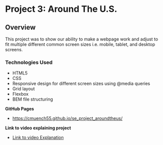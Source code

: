 # Project 3: Around The U.S.

## Overview  

This project was to show our ability to make a webpage work and adjust to fit multiple different common screen sizes i.e. mobile, tablet, and desktop screens.



### Technologies Used

* HTML5
* CSS
* Responsive design for different screen sizes using @media queries 
* Grid layout
* Flexbox
* BEM file structuring

**GitHub Pages**

* https://cmuench55.github.io/se_project_aroundtheus/

**Link to video explaining project**

* [Link to video Explanation](https://drive.google.com/file/d/1eEI68bqSXxxdM1s74KEJWqOcImwtNiNx/view?usp=sharing)


